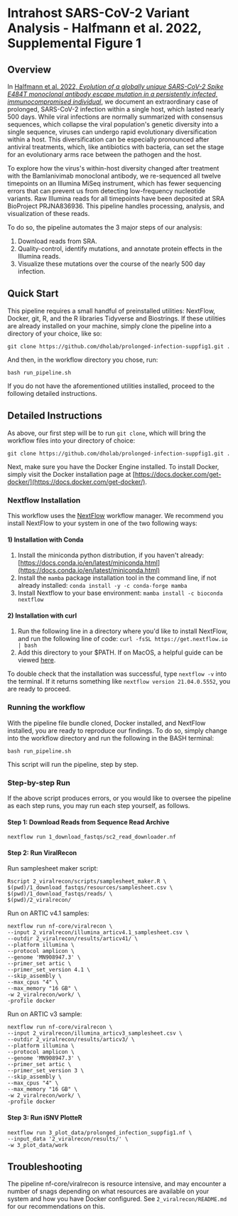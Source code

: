 # Intrahost SARS-CoV-2 Variant Analysis - Halfmann et al. 2022, Supplemental Figure 1

## Overview

In [Halfmann et al. 2022, _Evolution of a globally unique SARS-CoV-2 Spike E484T monoclonal antibody escape mutation in a persistently infected, immunocompromised individual_](https://www.medrxiv.org/content/10.1101/2022.04.11.22272784v1), we document an extraordinary case of prolonged, SARS-CoV-2 infection within a single host, which lasted nearly 500 days. While viral infections are normally summarized with consensus sequences, which collapse the viral population's genetic diversity into a single sequence, viruses can undergo rapid evolutionary diversification within a host. This diversification can be especially pronounced after antiviral treatments, which, like antibiotics with bacteria, can set the stage for an evolutionary arms race between the pathogen and the host.

To explore how the virus's within-host diversity changed after treatment with the Bamlanivimab monoclonal antibody, we re-sequenced all twelve timepoints on an Illumina MiSeq instrument, which has fewer sequencing errors that can prevent us from detecting low-frequency nucleotide variants. Raw Illumina reads for all timepoints have been deposited at SRA BioProject PRJNA836936. This pipeline handles processing, analysis, and visualization of these reads.

To do so, the pipeline automates the 3 major steps of our analysis:

1. Download reads from SRA.
2. Quality-control, identify mutations, and annotate protein effects in the Illumina reads.
3. Visualize these mutations over the course of the nearly 500 day infection.

## Quick Start

This pipeline requires a small handful of preinstalled utilities: NextFlow, Docker, git, R, and the R libraries Tidyverse and Biostrings. If these utilities are already installed on your machine, simply clone the pipeline into a directory of your choice, like so:

```
git clone https://github.com/dholab/prolonged-infection-suppfig1.git .
```

And then, in the workflow directory you chose, run:

```
bash run_pipeline.sh
```

If you do not have the aforementioned utilities installed, proceed to the following detailed instructions.

## Detailed Instructions

As above, our first step will be to run `git clone`, which will bring the workflow files into your directory of choice:

```
git clone https://github.com/dholab/prolonged-infection-suppfig1.git .
```

Next, make sure you have the Docker Engine installed. To install Docker, simply visit the Docker installation page at [https://docs.docker.com/get-docker/](https://docs.docker.com/get-docker/).

### Nextflow Installation

This workflow uses the [NextFlow](https://www.nextflow.io/) workflow manager. We recommend you install NextFlow to your system in one of the two following ways:

#### 1) Installation with Conda

1. Install the miniconda python distribution, if you haven't already: [https://docs.conda.io/en/latest/miniconda.html](https://docs.conda.io/en/latest/miniconda.html)
2. Install the `mamba` package installation tool in the command line, if not already installed:
   `conda install -y -c conda-forge mamba`
3. Install Nextflow to your base environment:
   `mamba install -c bioconda nextflow `

#### 2) Installation with curl

1. Run the following line in a directory where you'd like to install NextFlow, and run the following line of code:
   `curl -fsSL https://get.nextflow.io | bash`
2. Add this directory to your $PATH. If on MacOS, a helpful guide can be viewed [here](https://www.architectryan.com/2012/10/02/add-to-the-path-on-mac-os-x-mountain-lion/).

To double check that the installation was successful, type `nextflow -v` into the terminal. If it returns something like `nextflow version 21.04.0.5552`, you are ready to proceed.

### Running the workflow

With the pipeline file bundle cloned, Docker installed, and NextFlow installed, you are ready to reproduce our findings. To do so, simply change into the workflow directory and run the following in the BASH terminal:

```
bash run_pipeline.sh
```

This script will run the pipeline, step by step.

### Step-by-step Run

If the above script produces errors, or you would like to oversee the pipeline as each step runs, you may run each step yourself, as follows.

#### Step 1: Download Reads from Sequence Read Archive

```
nextflow run 1_download_fastqs/sc2_read_downloader.nf
```

#### Step 2: Run ViralRecon

Run samplesheet maker script:

```
Rscript 2_viralrecon/scripts/samplesheet_maker.R \
$(pwd)/1_download_fastqs/resources/samplesheet.csv \
$(pwd)/1_download_fastqs/reads/ \
$(pwd)/2_viralrecon/
```

Run on ARTIC v4.1 samples:

```
nextflow run nf-core/viralrecon \
--input 2_viralrecon/illumina_articv4.1_samplesheet.csv \
--outdir 2_viralrecon/results/articv41/ \
--platform illumina \
--protocol amplicon \
--genome 'MN908947.3' \
--primer_set artic \
--primer_set_version 4.1 \
--skip_assembly \
--max_cpus "4" \
--max_memory "16 GB" \
-w 2_viralrecon/work/ \
-profile docker
```

Run on ARTIC v3 sample:

```
nextflow run nf-core/viralrecon \
--input 2_viralrecon/illumina_articv3_samplesheet.csv \
--outdir 2_viralrecon/results/articv3/ \
--platform illumina \
--protocol amplicon \
--genome 'MN908947.3' \
--primer_set artic \
--primer_set_version 3 \
--skip_assembly \
--max_cpus "4" \
--max_memory "16 GB" \
-w 2_viralrecon/work/ \
-profile docker
```

#### Step 3: Run iSNV PlotteR

```
nextflow run 3_plot_data/prolonged_infection_suppfig1.nf \
--input_data '2_viralrecon/results/' \
-w 3_plot_data/work
```

## Troubleshooting

The pipeline nf-core/viralrecon is resource intensive, and may encounter a number of snags depending on what resources are available on your system and how you have Docker configured. See `2_viralrecon/README.md` for our recommendations on this.

